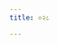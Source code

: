 ```yaml
---
title: ०२८

---
```

<div class="js_include" url="../vetAla-panchavimshatikA/021/"  newLevelForH1="2" includeTitle="false"> </div>